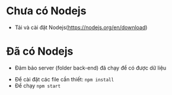 # Chưa có Nodejs

- Tải và cài đặt Nodejs(https://nodejs.org/en/download)

# Đã có Nodejs

- Đảm bảo server (folder back-end) đã chạy để có được dữ liệu

* Để cài đặt các file cần thiết: `npm install`
* Để chạy `npm start`
